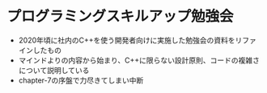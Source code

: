 # プログラミングスキルアップ勉強会

- 2020年頃に社内のC++を使う開発者向けに実施した勉強会の資料をリファインしたもの
- マインドよりの内容から始まり、C++に限らない設計原則、コードの複雑さについて説明している
- chapter-7の序盤で力尽きてしまい中断